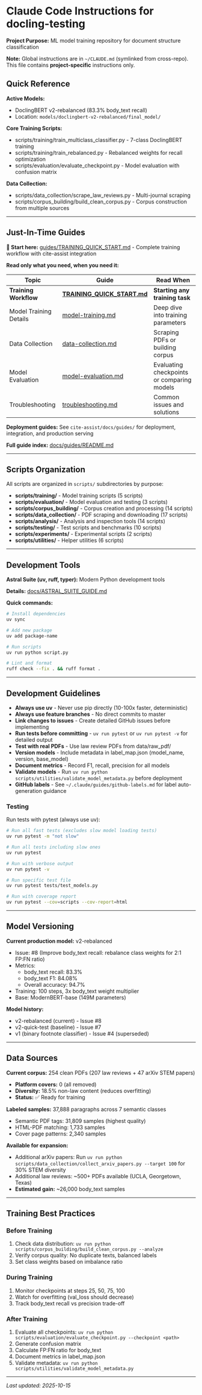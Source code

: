 # Claude Code Instructions for docling-testing

**Project Purpose:** ML model training repository for document structure classification

**Note:** Global instructions are in `~/CLAUDE.md` (symlinked from cross-repo). This file contains **project-specific** instructions only.

## Quick Reference

**Active Models:**
- DoclingBERT v2-rebalanced (83.3% body_text recall)
- Location: `models/doclingbert-v2-rebalanced/final_model/`

**Core Training Scripts:**
- scripts/training/train_multiclass_classifier.py - 7-class DoclingBERT training
- scripts/training/train_rebalanced.py - Rebalanced weights for recall optimization
- scripts/evaluation/evaluate_checkpoint.py - Model evaluation with confusion matrix

**Data Collection:**
- scripts/data_collection/scrape_law_reviews.py - Multi-journal scraping
- scripts/corpus_building/build_clean_corpus.py - Corpus construction from multiple sources

---

## Just-In-Time Guides

**🚀 Start here:** [guides/TRAINING_QUICK_START.md](docs/guides/TRAINING_QUICK_START.md) - Complete training workflow with cite-assist integration

**Read only what you need, when you need it:**

| Topic | Guide | Read When |
|-------|-------|-----------|
| **Training Workflow** | **[TRAINING_QUICK_START.md](docs/guides/TRAINING_QUICK_START.md)** | **Starting any training task** |
| Model Training Details | [model-training.md](docs/guides/model-training.md) | Deep dive into training parameters |
| Data Collection | [data-collection.md](docs/guides/data-collection.md) | Scraping PDFs or building corpus |
| Model Evaluation | [model-evaluation.md](docs/guides/model-evaluation.md) | Evaluating checkpoints or comparing models |
| Troubleshooting | [troubleshooting.md](docs/guides/troubleshooting.md) | Common issues and solutions |

**Deployment guides:** See `cite-assist/docs/guides/` for deployment, integration, and production serving

**Full guide index:** [docs/guides/README.md](docs/guides/README.md)

---

## Scripts Organization

All scripts are organized in `scripts/` subdirectories by purpose:

- **scripts/training/** - Model training scripts (5 scripts)
- **scripts/evaluation/** - Model evaluation and testing (3 scripts)
- **scripts/corpus_building/** - Corpus creation and processing (14 scripts)
- **scripts/data_collection/** - PDF scraping and downloading (17 scripts)
- **scripts/analysis/** - Analysis and inspection tools (14 scripts)
- **scripts/testing/** - Test scripts and benchmarks (10 scripts)
- **scripts/experiments/** - Experimental scripts (2 scripts)
- **scripts/utilities/** - Helper utilities (6 scripts)

---

## Development Tools

**Astral Suite (uv, ruff, typer):** Modern Python development tools

**Details:** [docs/ASTRAL_SUITE_GUIDE.md](docs/ASTRAL_SUITE_GUIDE.md)

**Quick commands:**
```bash
# Install dependencies
uv sync

# Add new package
uv add package-name

# Run scripts
uv run python script.py

# Lint and format
ruff check --fix . && ruff format .
```

---

## Development Guidelines

- **Always use uv** - Never use pip directly (10-100x faster, deterministic)
- **Always use feature branches** - No direct commits to master
- **Link changes to issues** - Create detailed GitHub issues before implementing
- **Run tests before committing** - `uv run pytest` or `uv run pytest -v` for detailed output
- **Test with real PDFs** - Use law review PDFs from data/raw_pdf/
- **Version models** - Include metadata in label_map.json (model_name, version, base_model)
- **Document metrics** - Record F1, recall, precision for all models
- **Validate models** - Run `uv run python scripts/utilities/validate_model_metadata.py` before deployment
- **GitHub labels** - See `~/.claude/guides/github-labels.md` for label auto-generation guidance

### Testing

Run tests with pytest (always use uv):
```bash
# Run all fast tests (excludes slow model loading tests)
uv run pytest -m "not slow"

# Run all tests including slow ones
uv run pytest

# Run with verbose output
uv run pytest -v

# Run specific test file
uv run pytest tests/test_models.py

# Run with coverage report
uv run pytest --cov=scripts --cov-report=html
```

---

## Model Versioning

**Current production model:** v2-rebalanced
- Issue: #8 (Improve body_text recall: rebalance class weights for 2:1 FP:FN ratio)
- Metrics:
  - body_text recall: 83.3%
  - body_text F1: 84.08%
  - Overall accuracy: 94.7%
- Training: 100 steps, 3x body_text weight multiplier
- Base: ModernBERT-base (149M parameters)

**Model history:**
- v2-rebalanced (current) - Issue #8
- v2-quick-test (baseline) - Issue #7
- v1 (binary footnote classifier) - Issue #4 (superseded)

---

## Data Sources

**Current corpus:** 254 clean PDFs (207 law reviews + 47 arXiv STEM papers)
- **Platform covers:** 0 (all removed)
- **Diversity:** 18.5% non-law content (reduces overfitting)
- **Status:** ✅ Ready for training

**Labeled samples:** 37,888 paragraphs across 7 semantic classes
- Semantic PDF tags: 31,809 samples (highest quality)
- HTML-PDF matching: 1,733 samples
- Cover page patterns: 2,340 samples

**Available for expansion:**
- Additional arXiv papers: Run `uv run python scripts/data_collection/collect_arxiv_papers.py --target 100` for 30% STEM diversity
- Additional law reviews: ~500+ PDFs available (UCLA, Georgetown, Texas)
- **Estimated gain:** ~26,000 body_text samples

---

## Training Best Practices

### Before Training
1. Check data distribution: `uv run python scripts/corpus_building/build_clean_corpus.py --analyze`
2. Verify corpus quality: No duplicate texts, balanced labels
3. Set class weights based on imbalance ratio

### During Training
1. Monitor checkpoints at steps 25, 50, 75, 100
2. Watch for overfitting (val_loss should decrease)
3. Track body_text recall vs precision trade-off

### After Training
1. Evaluate all checkpoints: `uv run python scripts/evaluation/evaluate_checkpoint.py --checkpoint <path>`
2. Generate confusion matrix
3. Calculate FP:FN ratio for body_text
4. Document metrics in label_map.json
5. Validate metadata: `uv run python scripts/utilities/validate_model_metadata.py`

---

*Last updated: 2025-10-15*

